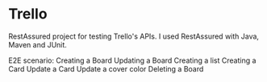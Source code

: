 # Trello
RestAssured project for testing Trello's APIs.
I used RestAssured with Java, Maven and JUnit.

E2E scenario:
Creating a Board
Updating a Board
Creating a list
Creating a Card
Update a Card
Update a cover color
Deleting a Board
